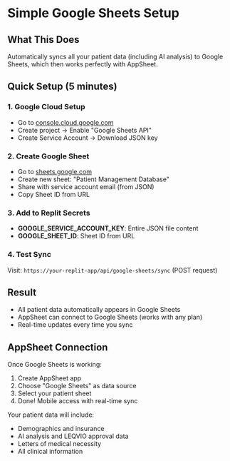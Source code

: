 # Simple Google Sheets Setup

## What This Does
Automatically syncs all your patient data (including AI analysis) to Google Sheets, which then works perfectly with AppSheet.

## Quick Setup (5 minutes)

### 1. Google Cloud Setup
- Go to [console.cloud.google.com](https://console.cloud.google.com)
- Create project → Enable "Google Sheets API"
- Create Service Account → Download JSON key

### 2. Create Google Sheet
- Go to [sheets.google.com](https://sheets.google.com)
- Create new sheet: "Patient Management Database"
- Share with service account email (from JSON)
- Copy Sheet ID from URL

### 3. Add to Replit Secrets
- **GOOGLE_SERVICE_ACCOUNT_KEY**: Entire JSON file content
- **GOOGLE_SHEET_ID**: Sheet ID from URL

### 4. Test Sync
Visit: `https://your-replit-app/api/google-sheets/sync` (POST request)

## Result
- All patient data automatically appears in Google Sheets
- AppSheet can connect to Google Sheets (works with any plan)
- Real-time updates every time you sync

## AppSheet Connection
Once Google Sheets is working:
1. Create AppSheet app
2. Choose "Google Sheets" as data source
3. Select your patient sheet
4. Done! Mobile access with real-time sync

Your patient data will include:
- Demographics and insurance
- AI analysis and LEQVIO approval data
- Letters of medical necessity
- All clinical information